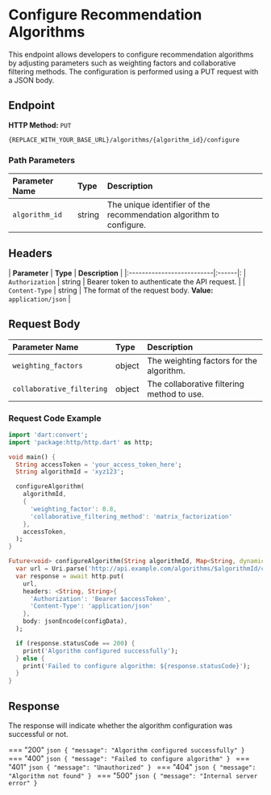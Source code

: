 # **Configure Recommendation Algorithms**

This endpoint allows developers to configure recommendation algorithms by adjusting parameters such as weighting factors and collaborative filtering methods. The configuration is performed using a PUT request with a JSON body.


## **Endpoint**

**HTTP Method:**  `PUT`

```http linenums="1" title="Configure Recommendation Algorithm Endpoint"
{REPLACE_WITH_YOUR_BASE_URL}/algorithms/{algorithm_id}/configure
```

### **Path Parameters**

| **Parameter Name** | **Type** | **Description** |
|:--------------------------|:------|:-------------|
| `algorithm_id` | string | The unique identifier of the recommendation algorithm to configure. |

## **Headers**

| **Parameter** | **Type** | **Description** |
|:--------------------------|:------|:
| `Authorization` | string | Bearer token to authenticate the API request. |
| `Content-Type` | string | The format of the request body. **Value:** `application/json` |

## **Request Body**

| **Parameter Name** | **Type** | **Description** |
|:--------------------------|:------|:-------------|
| `weighting_factors` | object | The weighting factors for the algorithm. |
| `collaborative_filtering` | object | The collaborative filtering method to use. |

### **Request Code Example**

```dart linenums="1" 
import 'dart:convert';
import 'package:http/http.dart' as http;

void main() {
  String accessToken = 'your_access_token_here';
  String algorithmId = 'xyz123';

  configureAlgorithm(
    algorithmId,
    {
      'weighting_factor': 0.8,
      'collaborative_filtering_method': 'matrix_factorization'
    },
    accessToken,
  );
}

Future<void> configureAlgorithm(String algorithmId, Map<String, dynamic> configData, String accessToken) async {
  var url = Uri.parse('http://api.example.com/algorithms/$algorithmId/configure');
  var response = await http.put(
    url,
    headers: <String, String>{
      'Authorization': 'Bearer $accessToken',
      'Content-Type': 'application/json'
    },
    body: jsonEncode(configData),
  );

  if (response.statusCode == 200) {
    print('Algorithm configured successfully');
  } else {
    print('Failed to configure algorithm: ${response.statusCode}');
  }
}
```

## **Response**

The response will indicate whether the algorithm configuration was successful or not.

=== "200"
    ```json
    {
        "message": "Algorithm configured successfully"
    }
    ```
=== "400"
    ```json
    {
        "message": "Failed to configure algorithm"
    }
    ```
=== "401"
    ```json
    {
        "message": "Unauthorized"
    }
    ```
=== "404"
    ```json
    {
        "message": "Algorithm not found"
    }
    ```
=== "500"
    ```json
    {
        "message": "Internal server error"
    }
    ```
